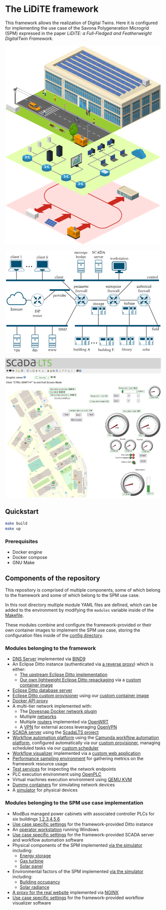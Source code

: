 # The LiDiTE framework

This framework allows the realization of Digital Twins.
Here it is configured for implementing the use case of the Savona Polygeneration Microgrid (SPM) expressed in the paper _LiDiTE: a Full-Fledged and Featherweight DigitalTwin Framework_.

![Schematic of the SPM](./_readme_images/schematic.png)

![Network layout](./_readme_images/network_layout.png)

![SCADA screenshot](./_readme_images/SCADA.png)

## Quickstart

```sh
make build
make up
```

### Prerequisites

- Docker engine
- Docker compose
- GNU Make

## Components of the repository

This repository is comprised of multiple components, some of which belong to the framework and some of which belong to the SPM use case.

In this root directory multiple module YAML files are defined, which can be added to the environment by modifying the `modules` variable inside of the [Makefile](./Makefile).

These modules combine and configure the framework-provided or their own container images to implement the SPM use case, storing the configuration files inside of the [config directory](./config/README.md).

### Modules belonging to the framework

- [DNS Server](./chassis-bind9.yml) implemented via [BIND9](./bind9/README.md)
- An Eclipse Ditto instance (authenticated via [a reverse proxy](./ditto-nginx/README.md)) which is either:
  - [The upstream Eclipse Ditto implementation](./chassis-ditto-full.yml)
  - [Our own lightweight Eclipse Ditto repackaging](./chassis-ditto-small.yml) via a [custom container image](./ditto-binpack/README.md)
- [Eclipse Ditto database server](./chassis-ditto-database.yml)
- [Eclipse Ditto custom provisioner](./chassis-ditto-register.yml) using our [custom container image](./ditto-register/README.md)
- [Docker API proxy](./chassis-docker-api-proxy.yml)
- A multi-tier network implemented with:
  - The [Dovesnap Docker network plugin](./dovesnap/README.md)
  - Multiple [networks](./net-ovs.yml)
  - Multiple [routers](./chassis-routers.yml) implemented via [OpenWRT](./openwrt/README.md)
  - A [VPN](./chassis-vpn.yml) for external access leveraging [OpenVPN](./vpn/README.md)
- [SCADA server](./chassis-scada.yml) using the [ScadaLTS project](./camunda-scada-lts/README.md)
- [Workflow automation platform](./chassis-scada.yml) using the [Camunda workflow automation platform](./camunda-scada-lts/README.md), configured automatically via our [custom provisioner](./camunda-scada-lts-deployer/README.md), managing scheduled tasks via our [custom scheduler](./camunda-scada-lts-cron/README.md)
- [Workflow visualizer](./chassis-workflows-viewer.yml) implemented via a [custom web application](./camunda-scada-lts-workflow-viewer/README.md)
- [Performance sampling environment](./performance-sample.yml) for gathering metrics on the framework resource usage
- [Test services](./test_services.yml) for inspecting the network endpoints
- PLC execution environment using [OpenPLC](./openplc/README.md)
- Virtual machines execution environment using [QEMU KVM](./kvm-docker/README.md)
- [Dummy containers](./nothing/README.md) for simulating network devices
- A [simulator](./scriptablesensor/README.md) for physical devices

### Modules belonging to the SPM use case implementation

- ModBus managed power cabinets with associated controller PLCs for six buildings [1](./savona-cabinet-biblioteca.yml),[2](./savona-cabinet-delfino.yml),[3](./savona-cabinet-lagorio.yml),[4](./savona-cabinet-locatelli.yml),[5](./savona-cabinet-marchi.yml),[6](./savona-cabinet-seb.yml)
- [Use case specific settings](./savona-ditto-customization.yml) for the framework-provided Ditto instance
- An [operator workstation](./savona-operator.yml) running Windows
- [Use case specific settings](./savona-scada-customization.yml) for the framework-provided SCADA server and workflow automation software
- Physical components of the SPM implemented [via the simulator](./savona-sensors.yml) including:
  - [Energy storage](./config/scriptablesensor/energy-store-1/README.md)
  - [Gas turbine](./config/scriptablesensor/gas-generator-1/README.md)
  - [Solar panel](./config/scriptablesensor/solar-panel-1/README.md)
- Environmental factors of the SPM implemented [via the simulator](./savona-sensors.yml) including:
  - [Building occupancy](./config/scriptablesensor/people-simulator/README.md)
  - [Solar radiance](./config/scriptablesensor/sun-simulator/README.md)
- [A proxy for the real website](./savona-website.yml) implemented via [NGINX](./config/nginx/nginx.conf)
- [Use case specific settings](./savona-workflows-viewer-customation.yml) for the framework-provided workflow visualizer software
